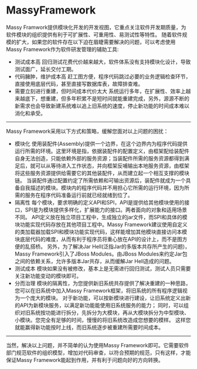 # MassyFramework
Massy Framwork提供模块化开发的开发视图，它重点关注软件开发期质量，为软件模块的组织提供有利于可扩展性、可重用性、易测试性等特性。
随着软件规模的扩大，如果您的软件存在以下迫在眉睫需要解决的问题，可以考虑使用Massy Framework作为软件研发管理的辅助工具:
- 测试成本高
回归测试花费代价越来越大，软件体系没有支持模块化设计，导致测试面广，延长交付工期。
- 代码臃肿，维护成本高
赶工图方便，程序代码跳过必要的业务逻辑检查环节，直接使用底层代码，甚至直接写数据库表，故障排查难。
- 需要立刻进行重建，但时间成本代价太大
系统运行多年，在扩展性、效率上越来越底下，想重建，但多年积累不是短时间就能重建完成，另外，源源不断的新需求也会导致新建系统难以追上旧系统的速度，停止新功能的时间成本难以消化和承受。

- - -
Massy Framework采用以下方式和策略，缓解您面对以上问题的困扰：
- 模块化
使用装配件(Assembly)提供一个边界，在这个边界内为程序代码提供运行所需的环境。这里环境是指，依据装配件的配置定义，由框架配给装配件自身无法创造，只能依赖外部的服务资源；当装配件所需的服务资源都得到满足后，就可以从等待进入工作状态，并向框架反哺输出本地服务资源，由框架将这些服务资源提供给需要它的其他装配件，从而建立起一个相互支撑的模块链。
当装配件通过配置约定了所需依赖和可输出资源后，装配件就成为一个具备自我描述的模块。模块内的程序代码并不用担心它所需的运行环境，因为所需的服务在程序代码准备运行前就已经就绪到位了。
- 隔离性
每个模块，要求明确的定义API和SPI，API是提供给其他模块使用的接口，SPI是为模块提供多样化，扩展能力的接口。两者面向的对象和适用场景不同。
API定义放在独立项目工程中，生成独立的jar文件，而SPI和具体的模块功能实现代码存放在其他项目工程中。Massy Framework建议使用自定义的类加载器加载SPI和模块功能实现代码，这样能增加其他模块直接访问本模块底层代码的难度，从而有利于程序员将重心放在API的设计上，而不是图方便的乱搭桥。
另外，为了解决Jar Hell(泛指Jar的多版本共存所产生的问题)，Massy Framework引入了JBoss Modules。由JBoss Modules来约定Jar包之间的依赖关系，允许多版本Jar共存，从而缓解Jar Hell造成的问题。
- 测试成本
模块如果没有被修改，基本上是无需进行回归测试，测试人员只需要关注新功能变动的模块即可。
- 分而治理
模块的隔离性，为您提供新旧系统共存提供了解决重建的一种思路，您可以在旧系统中加入Massy Framework框架，将旧系统的所有程序逻辑视为一个庞大的模块。
对于新功能，可以按新模块进行建设，让旧系统定义出新的API为新模块服务，以满足新功能能使用旧系统服务的能力；
同时，可以组织对旧系统按功能进行拆分，先拆分为大模块，再从大模块拆分为中型模块、小模块。您完全有足够的时间，慢慢的将旧系统改造成您想要的模样。
这样您就能赢得新功能按时上线，而旧系统逐步被重建所需要时间成本。

- - -
当然，解决以上问题，并不简单的认为使用Massy Framework即可。它需要软件部门规范软件的组织模型，增加对代码审查，以符合预期的规范，只有这样，才能保证Massy Framework能起到作用，并有利于问题向好的方向转换。
